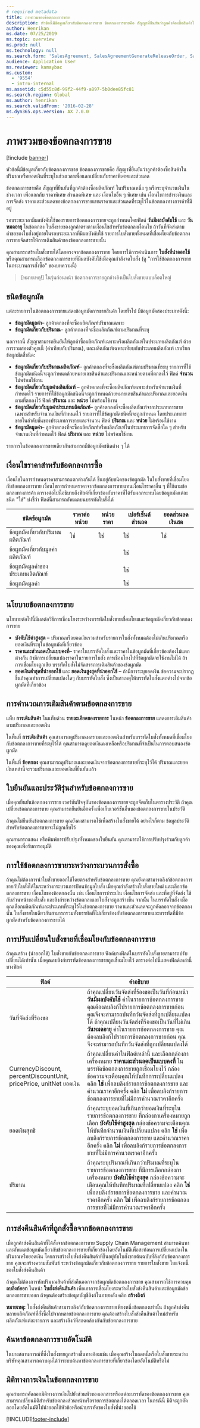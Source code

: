 ```yaml
---
# required metadata
title: ภาพรวมของข้อตกลงการขาย
description: หัวข้อนี้มีข้อมูลเกี่ยวกับข้อตกลงการขาย ข้อตกลงการขายคือ สัญญาที่ยืนยันว่าลูกค้าต้องซื้อสินค้าในปริมาณหรือยอดเงินที่ระบุในช่วงเวลาเพื่อแลกเปลี่ยนกับราคาพิเศษและส่วนลด
author: Henrikan
ms.date: 07/25/2019
ms.topic: overview
ms.prod: null
ms.technology: null
ms.search.form: 'SalesAgreement, SalesAgreementGenerateReleaseOrder, SalesAgreementListPage, SalesAgreementInvoiceJournal, SalesAgreementInvoicePart'
audience: Application User
ms.reviewer: kamaybac
ms.custom:
  - '9554'
  - intro-internal
ms.assetid: c5d55c8d-99f2-44f9-a897-5b0dee85fc81
ms.search.region: Global
ms.author: henrikan
ms.search.validFrom: '2016-02-28'
ms.dyn365.ops.version: AX 7.0.0
---
```


# <a name="sales-agreements-overview"></a>ภาพรวมของข้อตกลงการขาย

[!include [banner](../includes/banner.md)]

หัวข้อนี้มีข้อมูลเกี่ยวกับข้อตกลงการขาย ข้อตกลงการขายคือ สัญญาที่ยืนยันว่าลูกค้าต้องซื้อสินค้าในปริมาณหรือยอดเงินที่ระบุในช่วงเวลาเพื่อแลกเปลี่ยนกับราคาพิเศษและส่วนลด

ข้อตกลงการขายคือ สัญญาที่ยืนยันที่ลูกค้าต้องซื้อผลิตภัณฑ์ ในปริมาณหนึ่ง ๆ หรือระบุจำนวนเงินในช่วงเวลา เพื่อแลกกับ ราคาพิเศษ ส่วนลดพิเศษ และ เงื่อนไขอื่น ๆ พิเศษ เช่น เงื่อนไขการชำระเงินและการจัดส่ง ราคาและส่วนลดของข้อตกลงการขายแทนราคาและส่วนลดที่ระบุไว้ในข้อตกลงทางการค้าที่มีอยู่  

รอบระยะเวลามีผลบังคับใช้ของรายการข้อตกลงการขายจะถูกกำหนดโดยฟิลด์ **วันมีผลบังคับใช้** และ **วันหมดอายุ** ในข้อตกลง ใบสั่งขายของลูกค้าตรงตามเงื่อนไขสำหรับข้อตกลงเงื่อนไข ถ้าวันที่จัดส่งตามคำขอของใบสั่งอยู่ภายในรอบระยะเวลาที่มีผลบังคับใช้ รายการใบสั่งขายทั้งหมดที่เชื่อมโยงกับข้อตกลงการขายจัดสรรให้การเติมสินค้าของข้อตกลงการขายนั้น  

คุณสามารถสร้างใบสั่งขายได้โดยตรงจากข้อตกลงการขาย โดยการใช้การดำเนินการ **ใบสั่งที่นำออกใช้** หรือคุณสามารถเลือกข้อตกลงการขายที่มีผลบังคับใช้เมื่อคุณกำลังจดใบสั่ง (ดู "การใช้ข้อตกลงการขายในกระบวนการสั่งซื้อ" ของบทความนี้)  

> [หมายเหตุ!] ในรุ่นก่อนหน้า ข้อตกลงการขายถูกอ้างอิงเป็นใบสั่งขายแบบล็อตใหญ่

## <a name="commitment-types"></a>ชนิดข้อผูกมัด
แต่ละรายการในข้อตกลงการขายแสดงข้อผูกมัดการขายสินค้า โดยทั่วไป มีข้อผูกมัดสองประเภทดังนี้:

-   **ข้อผูกมัดมูลค่า**– ลูกค้าตกลงที่จะซื้อผลิตภัณฑ์ปริมาณเฉพาะ
-   **ข้อผูกมัดเกี่ยวกับปริมาณ**– ลูกค้าตกลงที่จะซื้อผลิตภัณฑ์ตามปริมาณที่ระบุ

นอกจากนี้ สัญญาสามารถยืนยันให้ลูกค้าซื้อผลิตภัณฑ์เฉพาะหรือผลิตภัณฑ์ในประเภทผลิตภัณฑ์ ด้วยการรวมสองตัวคูณนี้ (ค่าเทียบกับปริมาณ), และผลิตภัณฑ์เฉพาะเทียบกับประเภทผลิตภัณฑ์ เราเรียกข้อผูกมัดสี่ชนิด:

-   **ข้อผูกมัดเกี่ยวกับปริมาณผลิตภัณฑ์**– ลูกค้าตกลงที่จะซื้อผลิตภัณฑ์ตามปริมาณที่ระบุ รายการที่ใช้ข้อผูกมัดชนิดนี้จะถูกกำหนดด้วยหมายเลขสินค้าและปริมาณและหน่วยตามที่ตกลงไว้ ฟิลด์ **จำนวน** ไม่พร้อมใช้งาน
-   **ข้อผูกมัดเกี่ยวกับมูลค่าผลิตภัณฑ์** – ลูกค้าตกลงที่จะซื้อผลิตภัณฑ์เฉพาะสำหรับจำนวนเงินที่กำหนดไว้ รายการที่ใช้ข้อผูกมัดชนิดนี้จะถูกกำหนดด้วยหมายเลขสินค้าและปริมาณและยอดเงินตามที่ตกลงไว้ ฟิลด์ **ปริมาณ** และ **หน่วย** ไม่พร้อมใช้งาน
-   **ข้อผูกมัดเกี่ยวกับมูลค่าประเภทผลิตภัณฑ์**– ลูกค้าตกลงที่จะซื้อผลิตภัณฑ์จากประเภทการขายเฉพาะสำหรับจำนวนเงินที่กำหนดไว้ รายการที่ใช้ข้อผูกมัดชนิดนี้จะถูกกำหนด โดยประเภทการขายในลำดับชั้นของประเภทการขายและจำนวน ฟิลด์ **ปริมาณ** และ **หน่วย** ไม่พร้อมใช้งาน
-   **ข้อผูกมัดมูลค่า**– ลูกค้าตกลงที่จะซื้อผลิตภัณฑ์หรือผลิตภัณฑ์ในประเภทการจัดซื้อใด ๆ สำหรับจำนวนเงินที่กำหนดไว้ ฟิลด์ **ปริมาณ** และ **หน่วย** ไม่พร้อมใช้งาน

รายการในข้อตกลงการขายเดียวกันสามารถมีข้อผูกมัดชนิดต่าง ๆ ได้

## <a name="pricing-terms-for-sales-agreements"></a>เงื่อนไขราคาสำหรับข้อตกลงการซื้อ
เงื่อนไขในการกำหนดราคาสามารถแตกต่างกันได้ ขึ้นอยู่กับชนิดของข้อผูกมัด ในใบสั่งขายที่เชื่อมโยงกับข้อตกลงการขาย เงื่อนไขการกำหนดราคาจากข้อตกลงการขายแทนเงื่อนไขราคาอื่น ๆ ที่ใช้ตามข้อตกลงทางการค้า ตารางต่อไปนี้อธิบายถึงฟิลด์ที่เกี่ยวข้องกับราคาที่ได้รับผลกระทบโดยข้อผูกมัดแต่ละชนิด "ใช่" บ่งชี้ว่า ฟิลด์นี้สามารถอัพเดตบนบรรทัดใบสั่งได้

| ชนิดข้อผูกมัด                   | ราคาต่อหน่วย | หน่วยราคา | เปอร์เซ็นต์ส่วนลด | ยอดส่วนลดเงินสด |
|-----------------------------------|------------|------------|------------------|----------------------|
| ข้อผูกมัดเกี่ยวกับปริมาณผลิตภัณฑ์       | ใช่        | ใช่        | ใช่              | ใช่                  |
| ข้อผูกมัดเกี่ยวกับมูลค่าผลิตภัณฑ์          |            |            | ใช่              |                      |
| ข้อผูกมัดมูลค่าของประเภทผลิตภัณฑ์ |            |            | ใช่              |                      |
| ข้อผูกมัดมูลค่า                  |            |            | ใช่              |                      |

## <a name="policies-for-sales-agreements"></a>นโยบายข้อตกลงการขาย
นโยบายต่อไปนี้มีผลต่อวิธีการเชื่อมโยงระหว่างบรรทัดใบสั่งขายเชื่อมโยงและข้อผูกมัดเกี่ยวกับข้อตกลงการขาย

-   **บังคับใช้ค่าสูงสุด** – ปริมาณหรือยอดเงินรวมสำหรับรายการใบสั่งทั้งหมดต้องไม่เกินปริมาณหรือยอดเงินที่ระบุในข้อผูกมัดที่เกี่ยวข้อง
-   **ราคาและส่วนลดเป็นแบบคงที่**– ราคาในบรรทัดใบสั่งและราคาในข้อผูกมัดที่เกี่ยวข้องต้องไม่แตกต่างกัน ถ้ามีการเปลี่ยนแปลงราคาในรายการใบสั่ง การเชื่อมโยงไปที่ข้อผูกมัดจะใช้งานไม่ได้ ถ้าการเชื่อมโยงถูกเสีย บรรทัดใบสั่งไม่จัดสรรการเติมสินค้าของข้อผูกมัด
-   **ยอดเงินต่ำสุดที่นำออกใช้** และ **ยอดเงินสูงสุดที่นำออกใช้** – ถ้ามีการระบุยอดเงิน ข้อความจะปรากฏขึ้นถ้าคุณทำการเปลี่ยนแปลงใดๆ กับบรรทัดใบสั่ง ซึ่งเป็นสาเหตุให้บรรทัดใบสั่งแตกต่างไปจากข้อผูกมัดที่เกี่ยวข้อง

## <a name="fulfillment-calculations-for-sales-agreements"></a>การคำนวณการเติมสินค้าตามข้อตกลงการขาย
แท็บ **การเติมสินค้า** ในแท็บด่วน **รายละเอียดของรายการ** ในหน้า **ข้อตกลงการขาย** แสดงการเติมสินค้าตามปริมาณและยอดเงิน  

ในพื้นที่ **การเติมสินค้า** คุณสามารถดูปริมาณผลรวมและยอดเงินสำหรับบรรทัดใบสั่งทั้งหมดที่เชื่อมโยงกับข้อตกลงการขายที่ระบุไว้ได้ คุณสามารถดูยอดเงินคงเหลือหรือปริมาณที่จำเป็นในการตอบสนองข้อผูกมัด  

ในพื้นที่ **ข้อตกลง** คุณสามารถดูปริมาณและยอดเงินจากข้อตกลงการขายที่ระบุไว้ได้ ปริมาณและยอดเงินเหล่านี้จะรวมปริมาณและยอดเงินที่ยืนยันแล้ว

## <a name="confirmations-and-version-history-for-sales-agreements"></a>ใบยืนยันและประวัติรุ่นสำหรับข้อตกลงการขาย
เมื่อคุณยืนยันข้อตกลงการขาย เวอร์ชันปัจจุบันของข้อตกลงการขายจะถูกจัดเก็บในตารางประวัติ ถ้าคุณเปลี่ยนข้อตกลงการขาย คุณสามารถยืนยันอีกครั้งเพื่อเก็บเวอร์ชันอื่นของข้อตกลงการขายในประวัติ  

ถ้าคุณไม่ยืนยันข้อตกลงการขาย คุณยังคงสามารถใช้เพื่อสร้างใบสั่งขายได้ อย่างไรก็ตาม ข้อมูลประวัติสำหรับข้อตกลงการขายจะไม่ถูกเก็บไว้  

คุณสามารถแสดง หรือพิมพ์การปรับปรุงทั้งหมดของใบยืนยัน คุณสามารถใช้การปรับปรุงร่วมกับลูกค้าของคุณเพื่อรับการอนุมัติ

## <a name="applying-sales-agreements-during-the-ordering-process"></a>การใช้ข้อตกลงการขายระหว่างกระบวนการสั่งซื้อ
ถ้าคุณไม่ต้องการนำใบสั่งขายออกใช้โดยตรงสำหรับข้อตกลงการขาย คุณยังคงสามารถลิงก์ข้อตกลงการขายกับใบสั่งได้ในระหว่างกระบวนการป้อนข้อมูลใบสั่ง เมื่อคุณกำลังสร้างใบสั่งขายใหม่ และเลือกข้อตกลงการขาย เงื่อนไขของข้อตกลงนั้น เช่น เงื่อนไขการชำระเงิน เงื่อนไขการจัดส่ง และที่อยู่ที่จัดส่ง ใช้กับส่วนหน้าของใบสั่ง และลิงก์ระหว่างข้อตกลงและใบสั่งจะถูกสร้างขึ้น จากนั้น ในบรรทัดใบสั่ง เมื่อคุณเลือกผลิตภัณฑ์และประเภทที่ระบุไว้ในข้อตกลงการขาย ราคาและส่วนลดจะถูกคัดลอกจากข้อตกลงนั้น ใบสั่งขายใบเดียวกันสามารถรวมทั้งบรรทัดที่ไม่เกี่ยวข้องกับข้อตกลงการขายและบรรทัดที่มีข้อผูกมัดสำหรับข้อตกลงการขายได้

## <a name="modifying-sales-orders-that-are-linked-to-sales-agreements"></a>การปรับเปลี่ยนใบสั่งขายที่เชื่อมโยงกับข้อตกลงการขาย
ถ้าคุณสร้าง (นำออกใช้) ใบสั่งขายกับข้อตกลงการขาย ฟิลด์บางฟิลด์ในบรรทัดใบสั่งขายสามารถปรับเปลี่ยนได้เท่านั้น เมื่อคุณลบลิงก์บรรทัดข้อตกลงการขายถูกเชื่อมโยงไว้ ตารางต่อไปนี้แสดงฟิลด์เหล่านี้บางฟิลด์

| ฟิลด์                                                             | คำอธิบาย                                                                                                                                                                                                                                                                                                                                                                                                                                                  |
|-------------------------------------------------------------------|--------------------------------------------------------------------------------------------------------------------------------------------------------------------------------------------------------------------------------------------------------------------------------------------------------------------------------------------------------------------------------------------------------------------------------------------------------------|
| วันที่จัดส่งที่ร้องขอ                                               | ถ้าคุณเปลี่ยนวันจัดส่งที่ร้องขอเป็นวันที่ก่อนหน้า **วันมีผลบังคับใช้** ค่าในรายการข้อตกลงการขาย คุณต้องลบลิงก์ไปรายการข้อตกลงการขายก่อน คุณจึงจะสามารถบันทึกวันจัดส่งที่ถูกเปลี่ยนแปลงได้ ถ้าคุณเปลี่ยนวันจัดส่งที่ร้องขอเป็นวันที่ไม่เกิน **วันหมดอายุ** ค่าในรายการข้อตกลงการขาย คุณต้องลบลิงก์ไปรายการข้อตกลงการขายก่อน คุณจึงจะสามารถบันทึกวันจัดส่งที่ถูกเปลี่ยนแปลงได้ |
| CurrencyDiscount, percentDiscountUnit, pricePrice, unitNet ยอดเงิน | ถ้าคุณเปลี่ยนค่าในฟิลด์เหล่านี้ และเลือกกล่องกาเครื่องหมาย **ราคาและส่วนลดเป็นแบบคงที่** ในบรรทัดข้อตกลงการขายถูกเชื่อมโยงไว้ กล่องข้อความจะเตือนคุณให้บันทึกการเปลี่ยนแปลง คลิก **ใช่** เพื่อลบลิงก์รายการข้อตกลงการขาย และคำนวณราคาอีกครั้ง คลิก **ไม่** เพื่อลบลิงก์รายการข้อตกลงการขายที่ไม่มีการคำนวณราคาอีกครั้ง                                                                   |
| ยอดเงินสุทธิ                                                        | ถ้าคุณระบุยอดเงินที่เกินกว่ายอดเงินที่ระบุในรายการข้อตกลงการขาย ที่กล่องกาเครื่องหมายถูกเลือก **บังคับใช้ค่าสูงสุด** กล่องข้อความจะเตือนคุณให้บันทึกจำนวนเงินที่เปลี่ยนแปลง คลิก **ใช่** เพื่อลบลิงก์รายการข้อตกลงการขาย และคำนวณราคาอีกครั้ง คลิก **ไม่** เพื่อลบลิงก์รายการข้อตกลงการขายที่ไม่มีการคำนวณราคาอีกครั้ง                                                                 |
| ปริมาณ                                                          | ถ้าคุณระบุปริมาณที่เกินกว่าปริมาณที่ระบุในรายการข้อตกลงการขาย ที่มีการเลือกกล่องกาเครื่องหมาย **บังคับใช้ค่าสูงสุด** กล่องข้อความจะเตือนคุณให้บันทึกปริมาณที่เปลี่ยนแปลง คลิก **ใช่** เพื่อลบลิงก์รายการข้อตกลงการขาย และคำนวณราคาอีกครั้ง คลิก **ไม่** เพื่อลบลิงก์รายการข้อตกลงการขายที่ไม่มีการคำนวณราคาอีกครั้ง                                                            |

## <a name="returning-an-item-that-was-ordered-from-a-sales-agreement"></a>การส่งคืนสินค้าที่ถูกสั่งซื้อจากข้อตกลงการขาย
เมื่อลูกค้าส่งคืนสินค้าที่ได้สั่งจากข้อตกลงการขาย Supply Chain Management สามารถค้นหาและอัพเดตข้อผูกมัดเกี่ยวกับข้อตกลงการขายที่เกี่ยวข้องโดยอัตโนมัติเพื่อสะท้อนการเปลี่ยนแปลงในปริมาณหรือยอดเงิน โดยการสร้างใบสั่งส่งคืนสินค้าที่ขึ้นอยู่กับใบสั่งขายต้นฉบับที่ลิงก์กับข้อตกลงการขาย คุณจะสร้างความสัมพันธ์ ระหว่างข้อผูกมัดเกี่ยวกับข้อตกลงการขาย รายการใบสั่งขาย ใบแจ้งหนี้ของใบสั่งส่งคืนสินค้า  

ถ้าคุณไม่ต้องการหักปริมาณสินค้าที่ส่งคืนออกจากข้อผูกมัดข้อตกลงการขาย คุณสามารถใช้การควบคุม **ลบลิงก์ออก** ในหน้า **ใบสั่งส่งคืนสินค้า** เพื่อเอาการเชื่อมโยงระหว่างใบสั่งส่งคืนสินค้าและข้อผูกมัดข้อตกลงการขายออก ถ้าคุณต้องสร้างข้อมูลบัญชีลิงก์ในภายหลัง คลิก **สร้างลิงก์**  

**หมายเหตุ:** ใบสั่งส่งคืนสินค้าสามารถลิงก์กับข้อตกลงการขายเพียงหนึ่งข้อตกลงเท่านั้น ถ้าลูกค้าส่งคืนหลายผลิตภัณฑ์ที่สั่งซื้อไปจากหลายข้อตกลงการขาย คุณต้องสร้างใบสั่งส่งคืนสินค้าใหม่สำหรับผลิตภัณฑ์แต่ละรายการ และสร้างลิงก์ที่สอดคล้องกันกับข้อตกลงการขาย

## <a name="automatic-search-for-sales-agreements"></a>ค้นหาข้อตกลงการขายอัตโนมัติ
ในบางสถานการณ์ที่ซึ่งใบสั่งขายถูกสร้างขึ้นทางอ้อมเช่น เมื่อคุณสร้างใบลดหนี้หรือใบสั่งขายระหว่างบริษัทคุณสามารถควบคุมได้ว่าระบบค้นหาข้อตกลงการขายที่เกี่ยวข้องโดยอัตโนมัติหรือไม่

## <a name="financial-dimensions-on-sales-agreements"></a>มิติทางการเงินในข้อตกลงการขาย
คุณสามารถคัดลอกมิติทางการเงินไปยังส่วนหัวของเอกสารหรือแต่ละบรรทัดของข้อตกลงการขาย คุณสามารถเปลี่ยนมิติสำหรับข้อตกลงส่วนหน้าหรือรายการข้อตกลงได้ตลอดเวลา ในกรณีนี้ มิติจะถูกคัดลอกโดยอัตโนมัติไปนำออกใช้หัวข้อหรือนำบรรทัดของใบสั่งที่นำออกใช้





[!INCLUDE[footer-include](../../includes/footer-banner.md)]